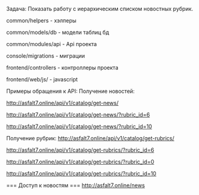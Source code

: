 Задача: Показать работу с иерархическим списком новостных рубрик.

common/helpers - хэлперы

common/models/db - модели таблиц бд

common/modules/api - Api проекта

console/migrations - миграции

frontend/controllers - контроллеры проекта

frontend/web/js/ - javascript

Примеры обращения к API:
Получение новостей:

http://asfalt7.online/api/v1/catalog/get-news/

http://asfalt7.online/api/v1/catalog/get-news/?rubric_id=6

http://asfalt7.online/api/v1/catalog/get-news/?rubric_id=10

Получение рубрик:
http://asfalt7.online/api/v1/catalog/get-rubrics/

http://asfalt7.online/api/v1/catalog/get-rubrics/?rubric_id=6

http://asfalt7.online/api/v1/catalog/get-rubrics/?rubric_id=0

http://asfalt7.online/api/v1/catalog/get-rubrics/?rubric_id=10


=== Доступ к новостям ===
http://asfalt7.online/news
